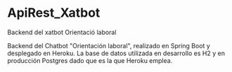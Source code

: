 # ApiRest_Xatbot
Backend del xatbot Orientació laboral

Backend del Chatbot "Orientación laboral", realizado en Spring Boot y desplegado en Heroku. La base de datos utilizada en desarrollo es H2 y en producción Postgres
dado que es la que Heroku emplea.
